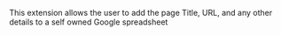 This extension allows the user to add the page Title, URL, and any other details to a self owned Google spreadsheet